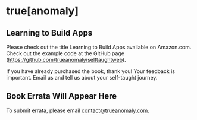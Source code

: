 
# true[anomaly]

## Learning to Build Apps
Please check out the title Learning to Build Apps available on Amazon.com.
Check out the example code at the GitHub page (https://github.com/trueanomaly/selftaughtweb).

If you have already purchased the book, thank you! Your feedback is important. Email us and tell us about your self-taught journey.

## Book Errata Will Appear Here
To submit errata, please email contact@trueanomaly.com.
